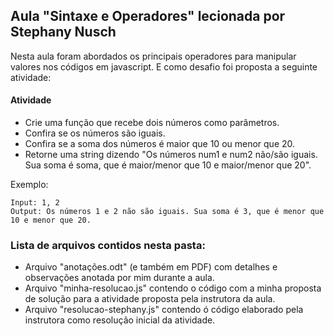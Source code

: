 ## Aula "Sintaxe e Operadores" lecionada por Stephany Nusch

Nesta aula foram abordados os principais operadores para manipular valores nos códigos em javascript.
E como desafio foi proposta a seguinte atividade:

#### Atividade
- Crie uma função que recebe dois números como parâmetros.
- Confira se os números são iguais.
- Confira se a soma dos números é maior que 10 ou menor que 20.
- Retorne uma string dizendo "Os números num1 e num2 não/são iguais. Sua soma é soma, que é maior/menor que 10 e maior/menor que 20".

Exemplo:

~~~ 
Input: 1, 2
Output: Os números 1 e 2 não são iguais. Sua soma é 3, que é menor que 10 e menor que 20.
~~~

### Lista de arquivos contidos nesta pasta:
- Arquivo "anotações.odt" (e também em PDF) com detalhes e observações anotada por mim durante a aula.
- Arquivo "minha-resolucao.js" contendo o código com a minha proposta de solução para a atividade proposta pela instrutora da aula.
- Arquivo "resolucao-stephany.js" contendo ó código elaborado pela instrutora como resolução inicial da atividade.
